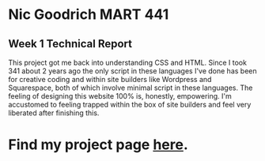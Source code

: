 # Nic Goodrich MART 441

## Week 1 Technical Report

This project got me back into understanding CSS and HTML. Since I took 341 about 2 years ago the only script in these languages I've done has been for creative coding and within site builders like Wordpress and Squarespace, both of which involve minimal script in these languages. The feeling of designing this website 100% is, honestly, empowering. I'm accustomed to feeling trapped within the box of site builders and feel very liberated after finishing this.

# Find my project page <a href="https://goodrichnic.github.io/441-goodrichnic/" target="_blank">here</a>.

